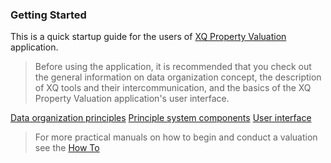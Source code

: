 ---
---
### Getting Started

This is a quick startup guide for the users of [XQ Property Valuation](http://exquance.com/products-valuation) application.

> Before using the application, it is recommended that you check out the general information
> on data organization concept, the description of XQ tools and their intercommunication,
> and the basics of the XQ Property Valuation application's user interface.

[Data organization principles](/getstarted/data.html)
[Principle system components](/getstarted/system.html)
[User interface](/getstarted/interface.html)

> For more practical manuals on how to begin and conduct a valuation see the [How To](/howto/index.html)

